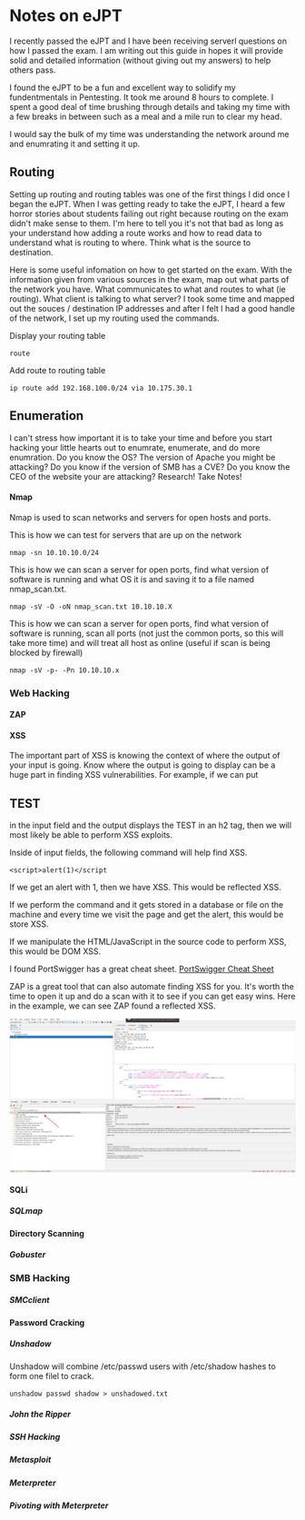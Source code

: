 # Notes on eJPT

I recently passed the eJPT and I have been receiving serverl questions on how I passed the exam. I am writing out this guide in hopes it will provide solid and detailed information (without giving out my answers) to help others pass. 

I found the eJPT to be a fun and excellent way to solidify my fundentmentals in Pentesting. It took me around 8 hours to complete. I spent a good deal of time brushing through details and taking my time with a few breaks in between such as a meal and a mile run to clear my head. 

I would say the bulk of my time was understanding the network around me and enumrating it and setting it up.

## Routing
Setting up routing and routing tables was one of the first things I did once I began the eJPT. When I was getting ready to take the eJPT, I heard a few horror stories about students failing out right because routing on the exam didn't make sense to them. I'm here to tell you it's not that bad as long as your understand how adding a route works and how to read data to understand what is routing to where. Think what is the source to destination.

Here is some useful infomation on how to get started on the exam. With the information given from various sources in the exam, map out what parts of the network you have. What communicates to what and routes to what (ie routing). What client is talking to what server? I took some time and mapped out the souces / destination IP addresses and after I felt I had a good handle of the network, I set up my routing used the commands.

Display your routing table
```
route
```

Add route to routing table
```
ip route add 192.168.100.0/24 via 10.175.30.1 
```

## Enumeration
I can't stress how important it is to take your time and before you start hacking your little hearts out to enumrate, enumerate, and do more enumration. Do you know the OS? The version of Apache you might be attacking? Do you know if the version of SMB has a CVE? Do you know the CEO of the website your are attacking? Research! Take Notes! 

#### Nmap

Nmap is used to scan networks and servers for open hosts and ports.

This is how we can test for servers that are up on the network
```
nmap -sn 10.10.10.0/24
```
This is how we can scan a server for open ports, find what version of software is running and what OS it is and saving it to a file named nmap_scan.txt.
```
nmap -sV -O -oN nmap_scan.txt 10.10.10.X
```

This is how we can scan a server for open ports, find what version of software is running, scan all ports (not just the common ports, so this will take more time) and will treat all host as online (useful if scan is being blocked by firewall)
```
nmap -sV -p- -Pn 10.10.10.x
```

### Web Hacking

#### ZAP

#### XSS
The important part of XSS is knowing the context of where the output of your input is going. Know where the output is going to display can be a huge part in finding XSS vulnerabilities. For example, if we can put <h2>TEST</h2> in the input field and the output displays the TEST in an h2 tag, then we will most likely be able to perform XSS exploits.

Inside of input fields, the following command will help find XSS.
```
<script>alert(1)</script
```
If we get an alert with 1, then we have XSS. This would be reflected XSS.

If we perform the command and it gets stored in a database or file on the machine and every time we visit the page and get the alert, this would be store XSS.

If we manipulate the HTML/JavaScript in the source code to perform XSS, this would be DOM XSS.

I found PortSwigger has a great cheat sheet. [PortSwigger Cheat Sheet](https://portswigger.net/web-security/cross-site-scripting/cheat-sheet) 

ZAP is a great tool that can also automate finding XSS for you. It's worth the time to open it up and do a scan with it to see if you can get easy wins. Here in the example, we can see ZAP found a reflected XSS.

![alt xss](https://github.com/JarrodRizor/Hacking_Notes/blob/main/ejpt/screenshots/zap_xss.png)

#### SQLi

##### SQLmap

#### Directory Scanning 

##### Gobuster

### SMB Hacking

##### SMCclient

#### Password Cracking

##### Unshadow

Unshadow will combine /etc/passwd users with /etc/shadow hashes to form one filel to crack.
```
unshadow passwd shadow > unshadowed.txt
```

##### John the Ripper

##### SSH Hacking 

##### Metasploit

##### Meterpreter

##### Pivoting with Meterpreter 
